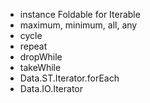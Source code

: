 - instance Foldable for Iterable
- maximum, minimum, all, any
- cycle
- repeat
- dropWhile
- takeWhile
- Data.ST.Iterator.forEach
- Data.IO.Iterator
